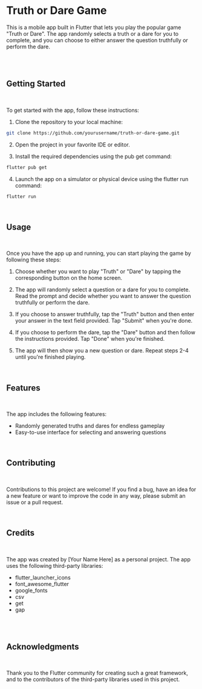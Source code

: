 # Truth or Dare Game

This is a mobile app built in Flutter that lets you play the popular game "Truth or Dare". The app randomly selects a truth or a dare for you to complete, and you can choose to either answer the question truthfully or perform the dare.

<br/>

<!-- ## Installation

<br/>

To install the app, follow these instructions:

1. Download the executable file for your operating system from the [releases page](https://github.com/yourusername/truth-or-dare-game/releases).

2. Double-click the downloaded file to install the app.

3. Launch the app. -->

<br/>

## Getting Started

<br/>

To get started with the app, follow these instructions:

1. Clone the repository to your local machine:

```bash
git clone https://github.com/yourusername/truth-or-dare-game.git
```

2. Open the project in your favorite IDE or editor.

3. Install the required dependencies using the pub get command:

```bash
flutter pub get
```

4. Launch the app on a simulator or physical device using the flutter run command:

```bash
flutter run
```

<br/>

## Usage

<br/>

Once you have the app up and running, you can start playing the game by following these steps:

1. Choose whether you want to play "Truth" or "Dare" by tapping the corresponding button on the home screen.

2. The app will randomly select a question or a dare for you to complete. Read the prompt and decide whether you want to answer the question truthfully or perform the dare.

3. If you choose to answer truthfully, tap the "Truth" button and then enter your answer in the text field provided. Tap "Submit" when you're done.

4. If you choose to perform the dare, tap the "Dare" button and then follow the instructions provided. Tap "Done" when you're finished.

5. The app will then show you a new question or dare. Repeat steps 2-4 until you're finished playing.

<br/>

## Features

<br/>

The app includes the following features:

- Randomly generated truths and dares for endless gameplay
- Easy-to-use interface for selecting and answering questions
<!-- - Score tracking to keep track of your progress -->

<br/>

## Contributing

<br/>

Contributions to this project are welcome! If you find a bug, have an idea for a new feature or want to improve the code in any way, please submit an issue or a pull request.

<br/>

## Credits

<br/>

The app was created by [Your Name Here] as a personal project. The app uses the following third-party libraries:

- flutter_launcher_icons
- font_awesome_flutter
- google_fonts
- csv
- get
- gap

<br/>

<!-- ## License

<br/>

This project is licensed under the MIT License - see the LICENSE file for details. -->

<br/>

## Acknowledgments

<br/>

Thank you to the Flutter community for creating such a great framework, and to the contributors of the third-party libraries used in this project.
